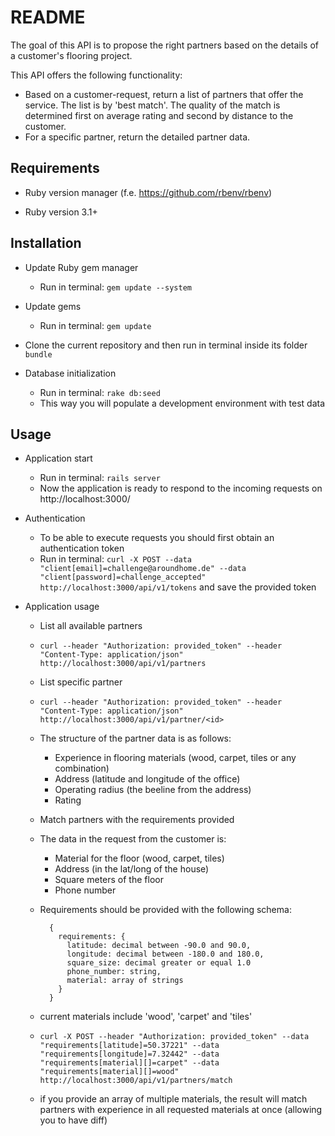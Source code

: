 # README

The goal of this API is to propose the right partners based on the details of a customer's flooring project.

This API offers the following functionality:
* Based on a customer-request, return a list of partners that offer the service. The list is by 'best match'. The quality of the match is determined first on average rating and second by distance to the customer.
* For a specific partner, return the detailed partner data.

## Requirements

* Ruby version manager (f.e. https://github.com/rbenv/rbenv)

* Ruby version 3.1+

## Installation

* Update Ruby gem manager
  - Run in terminal: `gem update --system`

* Update gems
  - Run in terminal: `gem update`

* Clone the current repository and then run in terminal inside its folder `bundle`

* Database initialization
  - Run in terminal: `rake db:seed`
  - This way you will populate a development environment with test data

## Usage

* Application start
  - Run in terminal: `rails server`
  - Now the application is ready to respond to the incoming requests on http://localhost:3000/

* Authentication
  - To be able to execute requests you should first obtain an authentication token
  - Run in terminal: `curl -X POST --data "client[email]=challenge@aroundhome.de" --data "client[password]=challenge_accepted" http://localhost:3000/api/v1/tokens` and save the provided token

* Application usage
  - List all available partners
  - `curl --header "Authorization: provided_token" --header "Content-Type: application/json" http://localhost:3000/api/v1/partners`

  - List specific partner
  - `curl --header "Authorization: provided_token" --header "Content-Type: application/json" http://localhost:3000/api/v1/partner/<id>`
  - The structure of the partner data is as follows:
    * Experience in flooring materials (wood, carpet, tiles or any combination)
    * Address (latitude and longitude of the office)
    * Operating radius (the beeline from the address)
    * Rating

  - Match partners with the requirements provided
  - The data in the request from the customer is:
    * Material for the floor (wood, carpet, tiles)
    * Address (in the lat/long of the house)
    * Square meters of the floor
    * Phone number
  - Requirements should be provided with the following schema:
    ```
      {
        requirements: {
          latitude: decimal between -90.0 and 90.0,
          longitude: decimal between -180.0 and 180.0,
          square_size: decimal greater or equal 1.0
          phone_number: string,
          material: array of strings
        }
      }
    ```
  - current materials include 'wood', 'carpet' and 'tiles'
  - `curl -X POST --header "Authorization: provided_token" --data "requirements[latitude]=50.37221" --data "requirements[longitude]=7.32442" --data "requirements[material][]=carpet" --data "requirements[material][]=wood" http://localhost:3000/api/v1/partners/match`
  - if you provide an array of multiple materials, the result will match partners with experience in all requested materials at once (allowing you to have diff)

